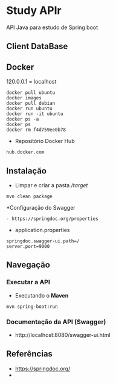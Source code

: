 # Study APIr
API Java para estudo de Spring boot

## Client DataBase

## Docker

120.0.0.1 = localhost
```
docker pull ubuntu
docker images
docker pull debian
docker run ubuntu
docker run -it ubuntu
docker ps -a
docker ps
docker rm f4d759ee0b78
```

* Repositório Docker Hub

```
hub.docker.com
```
## Instalação

- Limpar e criar a pasta _/target_
```
mvn clean package
```

*Configuração do Swagger

    - https://springdoc.org/properties

- application.properties

```
springdoc.swagger-ui.path=/
server.port=9000
```

## Navegação

### Executar a API
-   Executando o __Maven__

```   
mvn spring-boot:run
```

### Documentação da API (Swagger)
- http://localhost:8080/swagger-ui.html

## Referências
-   https://springdoc.org/
- 

